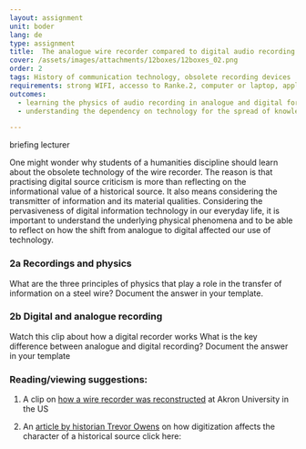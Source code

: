 ```yaml
---
layout: assignment
unit: boder
lang: de
type: assignment
title:  The analogue wire recorder compared to digital audio recording
cover: /assets/images/attachments/12boxes/12boxes_02.png
order: 2
tags: History of communication technology, obsolete recording devices
requirements: strong WIFI, accesso to Ranke.2, computer or laptop, application on laptop or computer to view video, account for timeline,
outcomes:
  - learning the physics of audio recording in analogue and digital form
  - understanding the dependency on technology for the spread of knowledge

---
```


briefing lecturer


One might wonder why students of a humanities discipline
should learn about the obsolete technology of the wire recorder.
The reason is that practising digital source criticism is more than reflecting
on the informational value of a historical source.
It also means considering the transmitter of information and its material qualities.
Considering the pervasiveness of digital information technology
in our everyday life, it is important to understand the underlying
physical phenomena and to be able to reflect on how the shift
from analogue to digital affected our use of technology.

<!-- more -->


<!-- briefing-student -->

### 2a Recordings and physics
<!-- section-contents -->
What are the three principles of physics that play a role in the transfer of information on  a steel wire?
Document the answer in your template.

<!-- section -->
### 2b Digital and analogue recording
<!-- section-contents -->
Watch this clip about how a digital recorder works
What is the key difference between analogue and digital recording?
Document the answer in your template

<!-- briefing-teacher -->


### Reading/viewing  suggestions:  

  1. A clip on [how a wire recorder was reconstructed](https://www.youtube.com/watch?v=sOyOH_kWAdQ) at Akron
     University in the US

  2. An [article by historian Trevor Owens](http://www.trevorowens.org/2015/12/digital-sources-digital-archives-the-evidentiary-basis-of-digital-history-draft/) on how digitization
     affects the character of a historical source click here:
